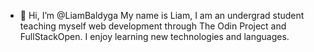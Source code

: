 - 👋 Hi, I’m @LiamBaldyga
My name is Liam, I am an undergrad student teaching myself web development through The Odin Project and FullStackOpen. I enjoy learning new technologies and languages.

<!---
LiamBaldyga/LiamBaldyga is a ✨ special ✨ repository because its `README.md` (this file) appears on your GitHub profile.
You can click the Preview link to take a look at your changes.
--->
